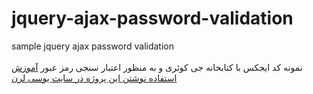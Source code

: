 # jquery-ajax-password-validation <br>
sample jquery ajax password validation  <br>
  <br> نمونه کد ایجکس با کتابخانه جی کوئری و به منظور اعتبار سنجی رمز عبور 
<a href="http://uclearn.ir/learn-webdesign/php/ajax-php-jquery-programming/">آموزش استفاده نوشتن این پروژه در سایت یوسی لرن</a> <br>

